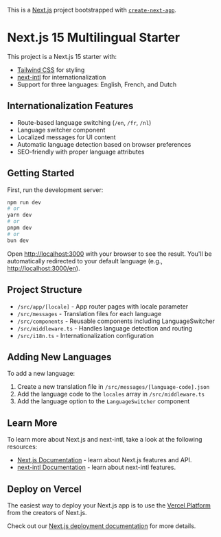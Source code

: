This is a [Next.js](https://nextjs.org) project bootstrapped with [`create-next-app`](https://nextjs.org/docs/app/api-reference/cli/create-next-app).

# Next.js 15 Multilingual Starter

This project is a Next.js 15 starter with:

- [Tailwind CSS](https://tailwindcss.com/) for styling
- [next-intl](https://next-intl-docs.vercel.app/) for internationalization
- Support for three languages: English, French, and Dutch

## Internationalization Features

- Route-based language switching (`/en`, `/fr`, `/nl`)
- Language switcher component
- Localized messages for UI content
- Automatic language detection based on browser preferences
- SEO-friendly with proper language attributes

## Getting Started

First, run the development server:

```bash
npm run dev
# or
yarn dev
# or
pnpm dev
# or
bun dev
```

Open [http://localhost:3000](http://localhost:3000) with your browser to see the result. You'll be automatically redirected to your default language (e.g., [http://localhost:3000/en](http://localhost:3000/en)).

## Project Structure

- `/src/app/[locale]` - App router pages with locale parameter
- `/src/messages` - Translation files for each language
- `/src/components` - Reusable components including LanguageSwitcher
- `/src/middleware.ts` - Handles language detection and routing
- `/src/i18n.ts` - Internationalization configuration

## Adding New Languages

To add a new language:

1. Create a new translation file in `/src/messages/[language-code].json`
2. Add the language code to the `locales` array in `/src/middleware.ts`
3. Add the language option to the `LanguageSwitcher` component

## Learn More

To learn more about Next.js and next-intl, take a look at the following resources:

- [Next.js Documentation](https://nextjs.org/docs) - learn about Next.js features and API.
- [next-intl Documentation](https://next-intl-docs.vercel.app/) - learn about next-intl features.

## Deploy on Vercel

The easiest way to deploy your Next.js app is to use the [Vercel Platform](https://vercel.com/new?utm_medium=default-template&filter=next.js&utm_source=create-next-app&utm_campaign=create-next-app-readme) from the creators of Next.js.

Check out our [Next.js deployment documentation](https://nextjs.org/docs/app/building-your-application/deploying) for more details.
